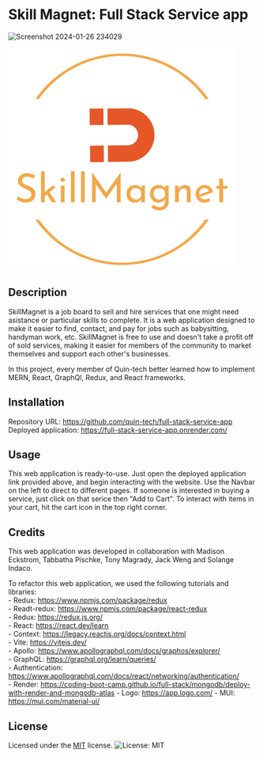 # Skill Magnet: Full Stack Service app
![Screenshot 2024-01-26 234029](https://github.com/JiliJiang/jack-weng-project/assets/73008338/9aaa020d-6a32-41b9-8847-b94ff6e999dc)


![Logo](./client/public/images/logo-3.png)

## Description

SkillMagnet is a job board to sell and hire services that one might need asistance or particular skills to complete. It is a web application designed to make it easier to find, contact, and pay for jobs such as babysitting, handyman work, etc. SkillMagnet is free to use and doesn't take a profit off of sold services, making it easier for members of the community to market themselves and support each other's businesses. 

In this project, every member of Quin-tech better learned how to implement MERN, React, GraphQl, Redux, and React frameworks.

## Installation

Repository URL: https://github.com/quin-tech/full-stack-service-app   
Deployed application: https://full-stack-service-app.onrender.com/ 

## Usage

This web application is ready-to-use. Just open the deployed application link provided above, and begin interacting with the website. Use the Navbar on the left to direct to different pages. If someone is interested in buying a service, just click on that serice then "Add to Cart". To interact with items in your cart, hit the cart icon in the top right corner.

## Credits

This web application was developed in collaboration with Madison Eckstrom, Tabbatha Pischke, Tony Magrady, Jack Weng and Solange Indaco.

To refactor this web application, we used the following tutorials and libraries:    
        - Redux: https://www.npmjs.com/package/redux  
        - Readt-redux: https://www.npmjs.com/package/react-redux   
        - Redux: https://redux.js.org/     
        - React: https://react.dev/learn  
        - Context: https://legacy.reactjs.org/docs/context.html      
        - Vite: https://vitejs.dev/     
        - Apollo: https://www.apollographql.com/docs/graphos/explorer/                  
        - GraphQL: https://graphql.org/learn/queries/                   
        - Authentication: https://www.apollographql.com/docs/react/networking/authentication/       
        - Render: https://coding-boot-camp.github.io/full-stack/mongodb/deploy-with-render-and-mongodb-atlas 
        - Logo: https://app.logo.com/
        - MUI: https://mui.com/material-ui/ 
                                                                           

## License

Licensed under the [MIT](LICENSE) license.
![License: MIT ](https://img.shields.io/badge/License-MIT-yellow.svg)

